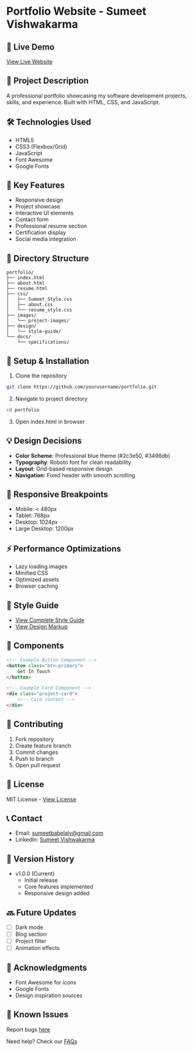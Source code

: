 # Portfolio Website - Sumeet Vishwakarma

## 🚀 Live Demo
[View Live Website](your-live-url)

## 📝 Project Description
A professional portfolio showcasing my software development projects, skills, and experience. Built with HTML, CSS, and JavaScript.

## 🛠️ Technologies Used
- HTML5
- CSS3 (Flexbox/Grid)
- JavaScript
- Font Awesome
- Google Fonts

## 🎯 Key Features
- Responsive design
- Project showcase
- Interactive UI elements
- Contact form
- Professional resume section
- Certification display
- Social media integration

## 📂 Directory Structure
```
portfolio/
├── index.html
├── about.html
├── resume.html
├── css/
│   ├── Sumeet_Style.css
│   ├── about.css
│   └── resume_style.css
├── images/
│   └── project-images/
├── design/
│   └── style-guide/
└── docs/
    └── specifications/
```

## 🚀 Setup & Installation
1. Clone the repository
```bash
git clone https://github.com/yourusername/portfolio.git
```
2. Navigate to project directory
```bash
cd portfolio
```
3. Open index.html in browser

## 💡 Design Decisions
- **Color Scheme**: Professional blue theme (#2c3e50, #3498db)
- **Typography**: Roboto font for clean readability
- **Layout**: Grid-based responsive design
- **Navigation**: Fixed header with smooth scrolling

## 📱 Responsive Breakpoints
- Mobile: < 480px
- Tablet: 768px
- Desktop: 1024px
- Large Desktop: 1200px

## ⚡ Performance Optimizations
- Lazy loading images
- Minified CSS
- Optimized assets
- Browser caching

## 🎨 Style Guide
- [View Complete Style Guide](style-guide-url)
- [View Design Markup](markup-url)

## 🔐 Components
```html
<!-- Example Button Component -->
<button class="btn-primary">
    Get In Touch
</button>

<!-- Example Card Component -->
<div class="project-card">
    <!-- Card content -->
</div>
```

## 👥 Contributing
1. Fork repository
2. Create feature branch
3. Commit changes
4. Push to branch
5. Open pull request

## 📄 License
MIT License - [View License](LICENSE)

## 📞 Contact
- Email: sumeetbabelalv@gmail.com
- LinkedIn: [Sumeet Vishwakarma](linkedin-url)

## 🔄 Version History
- v1.0.0 (Current)
  - Initial release
  - Core features implemented
  - Responsive design added

## 🔜 Future Updates
- [ ] Dark mode
- [ ] Blog section
- [ ] Project filter
- [ ] Animation effects

## 🙏 Acknowledgments
- Font Awesome for icons
- Google Fonts
- Design inspiration sources

## 🐛 Known Issues
Report bugs [here](issues-url)

Need help? Check our [FAQs](faqs-url)
